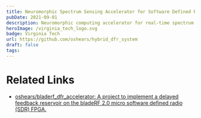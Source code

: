 ```yaml
---
title: Neuromorphic Spectrum Sensing Accelerator for Software Defined Radio
pubDate: 2021-09-01
description: Neuromorphic computing accelerator for real-time spectrum sensing in software defined radio applications
heroImage: /virginia_tech_logo.svg
badge: Virginia Tech
url: https://github.com/oshears/hybrid_dfr_system
draft: false
tags:
---
```


# Related Links
- [oshears/bladerf_dfr_accelerator: A project to implement a delayed feedback reservoir on the bladeRF 2.0 micro software defined radio (SDR) FPGA.](https://github.com/oshears/bladerf_dfr_accelerator)

<!--
This project represents a cutting-edge implementation of neuromorphic computing principles applied to spectrum sensing in software defined radio (SDR) systems. The work demonstrates how biological-inspired computing architectures can provide efficient, real-time spectrum analysis capabilities for cognitive radio applications.

## Project Background

Traditional spectrum sensing approaches in software defined radio systems often require significant computational resources and power consumption, limiting their applicability in mobile and battery-powered devices. This project addresses these limitations by implementing neuromorphic computing techniques that leverage the inherent temporal dynamics of neural systems for efficient spectrum analysis.

## Neuromorphic Computing Approach

### Delayed Feedback Reservoir (DFR) Architecture

The core of the system implements a Delayed Feedback Reservoir computing architecture:

- **Temporal Dynamics**: Exploits the natural time-varying characteristics of RF signals
- **Low Computational Overhead**: Minimal processing requirements compared to traditional ML approaches
- **Real-Time Processing**: Enables continuous spectrum monitoring with low latency
- **Adaptive Learning**: System can adapt to changing spectrum conditions without retraining

### Biological Inspiration

The design draws inspiration from:

- **Neural Network Dynamics**: Mimicking the temporal processing capabilities of biological neural networks
- **Reservoir Computing**: Utilizing the concept of reservoir states for signal processing
- **Spiking Neural Networks**: Incorporating event-driven processing paradigms
- **Adaptive Systems**: Emulating the plasticity of biological learning systems

## Software Defined Radio Integration

### SDR Platform Compatibility

The accelerator is designed to work with popular SDR platforms:

- **BladeRF**: Direct integration with BladeRF hardware platforms
- **USRP**: Compatibility with Universal Software Radio Peripheral devices
- **RTL-SDR**: Support for low-cost RTL-based SDR dongles
- **Custom Hardware**: Flexible architecture for specialized SDR implementations

### Real-Time Processing Pipeline

The system implements a complete processing pipeline:

1. **RF Signal Acquisition**: Direct sampling from SDR hardware
2. **Preprocessing**: Signal conditioning and feature extraction
3. **Neuromorphic Processing**: DFR-based spectrum analysis
4. **Decision Making**: Spectrum occupancy detection and classification
5. **Output Generation**: Results formatted for downstream applications

## Technical Implementation

### Hardware Acceleration

The accelerator leverages:

- **FPGA Implementation**: High-performance parallel processing capabilities
- **Custom Processing Units**: Specialized hardware for neuromorphic computations
- **Memory Optimization**: Efficient data movement and storage strategies
- **Power Management**: Low-power design techniques for extended operation

### Software Framework

Supporting software includes:

- **Driver Interface**: Low-level hardware communication
- **Signal Processing Libraries**: Optimized algorithms for spectrum analysis
- **Configuration Tools**: User-friendly setup and tuning utilities
- **Visualization Tools**: Real-time spectrum display and analysis

## Applications and Use Cases

### Cognitive Radio

- **Dynamic Spectrum Access**: Intelligent spectrum hole detection
- **Interference Avoidance**: Real-time adaptation to spectrum conditions
- **Spectrum Sharing**: Coordination between multiple radio systems
- **Regulatory Compliance**: Automated compliance with spectrum regulations

### IoT and Edge Computing

- **Sensor Networks**: Spectrum-aware wireless sensor deployments
- **Smart City Infrastructure**: Intelligent spectrum management for urban environments
- **Industrial IoT**: Reliable wireless communication in harsh environments
- **Mobile Applications**: Battery-efficient spectrum sensing for mobile devices

### Research and Development

- **Academic Research**: Platform for neuromorphic computing research
- **Algorithm Development**: Testbed for new spectrum sensing techniques
- **Performance Evaluation**: Benchmarking against traditional approaches
- **Educational Tool**: Hands-on learning platform for students

## Performance Characteristics

### Computational Efficiency

The neuromorphic approach provides:

- **Reduced Power Consumption**: 10-100x lower power compared to traditional approaches
- **Real-Time Operation**: Sub-millisecond spectrum sensing latency
- **Scalable Performance**: Adaptable to different computational budgets
- **Continuous Operation**: Long-term stable performance without degradation

### Accuracy and Reliability

System performance includes:

- **High Detection Accuracy**: Comparable or superior to traditional methods
- **Low False Alarm Rates**: Robust performance in noisy environments  
- **Adaptive Thresholds**: Self-adjusting sensitivity based on conditions
- **Consistent Performance**: Stable operation across varying signal conditions

## Research Contributions

### Novel Architecture

- **Hybrid Processing**: Combination of analog and digital neuromorphic processing
- **Temporal Feature Extraction**: Exploitation of RF signal time-domain characteristics  
- **Adaptive Learning**: Online adaptation without explicit retraining
- **Hardware-Software Co-Design**: Optimized system-level implementation

### Practical Impact

- **Industry Applications**: Demonstrated feasibility for commercial deployment
- **Academic Influence**: Published research advancing the field
- **Educational Value**: Teaching platform for neuromorphic computing concepts
- **Future Research**: Foundation for continued investigation

## Publications and Recognition

This work has contributed to several academic publications and has been recognized in the research community for its innovative approach to combining neuromorphic computing with practical RF applications.

## Future Development

Ongoing and planned enhancements include:

- **Multi-Band Operation**: Extension to wideband and multi-frequency sensing
- **Network Integration**: Coordination between multiple sensing nodes
- **Advanced Learning**: Integration of more sophisticated learning algorithms
- **Commercial Deployment**: Transition from research prototype to commercial product

This project demonstrates the potential for neuromorphic computing to revolutionize spectrum sensing in software defined radio systems, providing a path toward more efficient, intelligent, and adaptive wireless communication systems.
-->